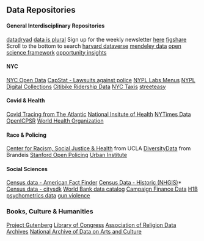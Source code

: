 ## Data Repositories

#### General Interdisciplinary Repositories

[datadryad](https://datadryad.org/search)
[data is plural](https://docs.google.com/spreadsheets/d/1wZhPLMCHKJvwOkP4juclhjFgqIY8fQFMemwKL2c64vk/edit#gid=0) Sign up for the weekly newsletter [here](https://tinyletter.com/data-is-plural)
[figshare](https://figshare.com/) Scroll to the bottom to search
[harvard dataverse](https://dataverse.harvard.edu/)
[mendeley data](https://data.mendeley.com/)
[open science framework](https://osf.io/)
[opportunity insights](https://opportunityinsights.org/data/)

#### NYC

[NYC Open Data](https://opendata.cityofnewyork.us/)
[CapStat - Lawsuits against police](https://capstat.nyc/)
[NYPL Labs Menus](http://menus.nypl.org/data)
[NYPL Digital Collections](http://digitalcollections.nypl.org/)
[Citibike Ridership Data](https://www.citibikenyc.com/system-data)
[NYC Taxis](http://www.nyc.gov/html/tlc/html/about/trip_record_data.shtml)
[streeteasy](https://streeteasy.com/blog/data-dashboard/)


#### Covid & Health

[Covid Tracing from The Atlantic](https://covidtracking.com/)
[National Insitute of Health](https://datascience.nih.gov/covid-19-open-access-resources)
[NYTimes Data](https://github.com/nytimes/covid-19-data)
[OpenICPSR](https://www.openicpsr.org/openicpsr/covid19)
[World Health Organization](https://apps.who.int/gho/data/node.home)


#### Race & Policing

[Center for Racism, Social Justice & Health](https://www.racialhealthequity.org/data) from UCLA
[DiversityData](http://diversitydata.org/) from Brandeis
[Stanford Open Policing](https://openpolicing.stanford.edu/data/)
[Urban Institute](https://datacatalog.urban.org/search/type/dataset)


#### Social Sciences

[Census data - American Fact Finder](http://factfinder.census.gov/faces/nav/jsf/pages/index.xhtml)
[Census Data - Historic (NHGIS)](https://www.nhgis.org/)*
[Census data - citysdk](https://uscensusbureau.github.io/citysdk/)
[World Bank data catalog](http://datacatalog.worldbank.org/)
[Campaign Finance Data](http://www.fec.gov/finance/disclosure/ftpdet.shtml#a2015_2016)
[H1B](https://h1bsalary.online/)
[psychometrics data](https://openpsychometrics.org/_rawdata/)
[gun violence](https://www.kaggle.com/gunviolencearchive/gun-violence-database)


### Books, Culture & Humanities

[Project Gutenberg](http://www.gutenberg.org/)
[Library of Congress](https://www.loc.gov/rr/news/)
[Association of Religion Data Archives](http://www.thearda.com/)
[National Archive of Data on Arts and Culture](http://www.icpsr.umich.edu/icpsrweb/NADAC/)

